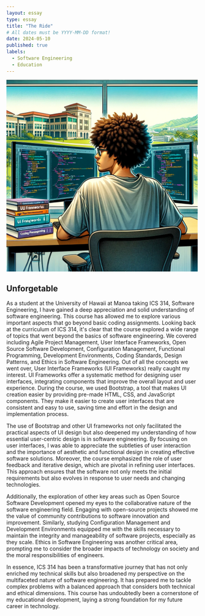 ```yaml
---
layout: essay
type: essay
title: "The Ride"
# All dates must be YYYY-MM-DD format!
date: 2024-05-10
published: true
labels:
  - Software Engineering
  - Education
---
```


<img width="500px" class="rounded float-start pe-4" src="../img/last.jpeg" > 

## Unforgetable

As a student at the University of Hawaii at Manoa taking ICS 314, Software Engineering, I have gained a deep appreciation and solid understanding of software engineering. This course has allowed me to explore various important aspects that go beyond basic coding assignments. Looking back at the curriculum of ICS 314, it's clear that the course explored a wide range of topics that went beyond the basics of software engineering. We covered including Agile Project Management, User Interface Frameworks, Open Source Software Development, Configuration Management, Functional Programming, Development Environments, Coding Standards, Design Patterns, and Ethics in Software Engineering. Out of all the concepts we went over, User Interface Frameworks (UI Frameworks) really caught my interest. UI Frameworks offer a systematic method for designing user interfaces, integrating components that improve the overall layout and user experience. During the course, we used Bootstrap, a tool that makes UI creation easier by providing pre-made HTML, CSS, and JavaScript components. They make it easier to create user interfaces that are consistent and easy to use, saving time and effort in the design and implementation process.

The use of Bootstrap and other UI frameworks not only facilitated the practical aspects of UI design but also deepened my understanding of how essential user-centric design is in software engineering. By focusing on user interfaces, I was able to appreciate the subtleties of user interaction and the importance of aesthetic and functional design in creating effective software solutions. Moreover, the course emphasized the role of user feedback and iterative design, which are pivotal in refining user interfaces. This approach ensures that the software not only meets the initial requirements but also evolves in response to user needs and changing technologies.

Additionally, the exploration of other key areas such as Open Source Software Development opened my eyes to the collaborative nature of the software engineering field. Engaging with open-source projects showed me the value of community contributions to software innovation and improvement. Similarly, studying Configuration Management and Development Environments equipped me with the skills necessary to maintain the integrity and manageability of software projects, especially as they scale. Ethics in Software Engineering was another critical area, prompting me to consider the broader impacts of technology on society and the moral responsibilities of engineers.

In essence, ICS 314 has been a transformative journey that has not only enriched my technical skills but also broadened my perspective on the multifaceted nature of software engineering. It has prepared me to tackle complex problems with a balanced approach that considers both technical and ethical dimensions. This course has undoubtedly been a cornerstone of my educational development, laying a strong foundation for my future career in technology.

